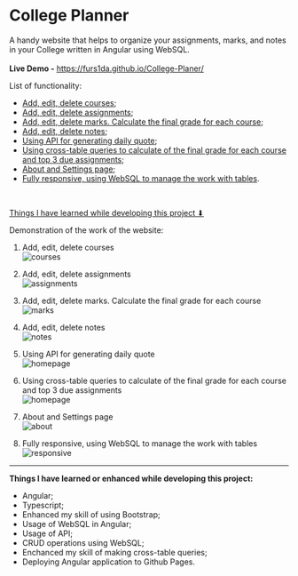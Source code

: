 # College Planner
A handy website that helps to organize your assignments, marks, and notes in your College written in Angular using WebSQL. <br/>
<br/>
<b>Live Demo -</b> https://furs1da.github.io/College-Planer/

List of functionality:

- [Add, edit, delete courses](#courses);
- [Add, edit, delete assignments](#assignments);
- [Add, edit, delete marks. Calculate the final grade for each course](#marks);
- [Add, edit, delete notes](#notes);
- [Using API for generating daily quote](#homepage);
- [Using cross-table queries to calculate of the final grade for each course and top 3 due assignments](#homepage); 
- [About and Settings page](#about);
- [Fully responsive, using WebSQL to manage the work with tables](#responsive).

<br/>

[Things I have learned while developing this project ⬇](#learned-things)

Demonstration of the work of the website:

1. <a id="courses">Add, edit, delete courses </a> <br/>
![courses](https://user-images.githubusercontent.com/45331164/179372705-6079acbd-b2e2-4ae5-898b-bce8bb31059a.gif)

2. <a id="assignments">Add, edit, delete assignments</a> <br/>
![assignments](https://user-images.githubusercontent.com/45331164/179372703-c34b3054-9292-43f0-a7b4-dbf8e4919e54.gif)

3. <a id="marks">Add, edit, delete marks. Calculate the final grade for each course</a> <br/>
![marks](https://user-images.githubusercontent.com/45331164/179372710-55db8fcf-772c-499b-9d0d-bda98ec318ec.gif)

4. <a id="notes">Add, edit, delete notes</a> <br/>
![notes](https://user-images.githubusercontent.com/45331164/179372714-10ae00e2-c767-4e0d-93de-f65b13418564.gif)

5. <a id="homepage">Using API for generating daily quote</a> <br/>
![homepage](https://user-images.githubusercontent.com/45331164/179372709-7aadd7a8-6867-4c63-a720-5a1eb0eecfaf.gif)

6. <a id="homepage">Using cross-table queries to calculate of the final grade for each course and top 3 due assignments</a> <br/>
![homepage](https://user-images.githubusercontent.com/45331164/179372719-46b11d52-b7b0-4358-aa28-45aae4cc6a93.gif)

7. <a id="about">About and Settings page</a> <br/>
![about](https://user-images.githubusercontent.com/45331164/179373297-70ab9a1b-c480-440f-a995-b6e3545f4e55.gif)

8. <a id="responsive">Fully responsive, using WebSQL to manage the work with tables</a> <br/>
![responsive](https://user-images.githubusercontent.com/45331164/179372723-d18ed1f8-3b97-453b-a50e-dba292af236f.gif)




<hr/>

<a id="learned-things"><b>Things I have learned or enhanced while developing this project:</b></a>

- Angular;
- Typescript;
- Enhanced my skill of using Bootstrap;
- Usage of WebSQL in Angular;
- Usage of API;
- CRUD operations using WebSQL;
- Enchanced my skill of making cross-table queries;
- Deploying Angular application to Github Pages.

